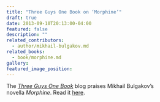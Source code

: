 ```yaml
---
title: "Three Guys One Book on ‘Morphine’"
draft: true
date: 2013-09-10T20:13:00-04:00
featured: false
description: ""
related_contributors:
  - author/mikhail-bulgakov.md
related_books:
  - book/morphine.md
gallery:
featured_image_position: 
---
```


The [_Three Guys One Book_](http://threeguysonebook.com/morphine-by-mikhail-bulgakov/) blog praises Mikhail Bulgakov’s novella _Morphine_. Read it [here](http://threeguysonebook.com/morphine-by-mikhail-bulgakov/). 

